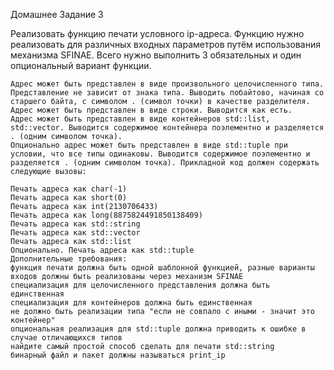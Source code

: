 Домашнее Задание 3

Реализовать функцию печати условного ip-адреса. Функцию нужно реализовать для различных входных параметров путём использования механизма SFINAE. Всего нужно выполнить 3 обязательных и один опциональный вариант функции.

    Адрес может быть представлен в виде произвольного целочисленного типа. Представление не зависит от знака типа. Выводить побайтово, начиная со старшего байта, с символом . (символ точки) в качестве разделителя.
    Адрес может быть представлен в виде строки. Выводится как есть.
    Адрес может быть представлен в виде контейнеров std::list, std::vector. Выводится содержимое контейнера поэлементно и разделяется . (одним символом точка).
    Опционально адрес может быть представлен в виде std::tuple при условии, что все типы одинаковы. Выводится содержимое поэлементно и разделяется . (одним символом точка). Прикладной код должен содержать следующие вызовы:

    Печать адреса как char(-1)
    Печать адреса как short(0)
    Печать адреса как int(2130706433)
    Печать адреса как long(8875824491850138409)
    Печать адреса как std::string
    Печать адреса как std::vector
    Печать адреса как std::list
    Опционально. Печать адреса как std::tuple 
    Дополнительные требования:
    функция печати должна быть одной шаблонной функцией, разные варианты входов должны быть реализованы через механизм SFINAE
    специализация для целочисленного представления должна быть единственная
    специализация для контейнеров должна быть единственная
    не должно быть реализации типа "если не совпало с иными - значит это контейнер"
    опциональная реализация для std::tuple должна приводить к ошибке в случае отличающихся типов
    найдите самый простой способ сделать для печати std::string
    бинарный файл и пакет должны называться print_ip
